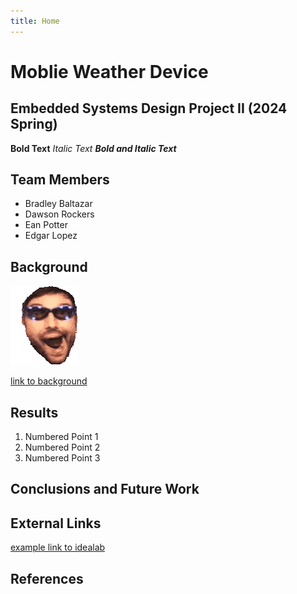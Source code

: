 ```yaml
---
title: Home
---
```


# Moblie Weather Device
## Embedded Systems Design Project II (2024 Spring)

**Bold Text**
_Italic Text_
**_Bold and Italic Text_**

## Team Members

* Bradley Baltazar
* Dawson Rockers
* Ean Potter
* Edgar Lopez

## Background

![image caption](batchest-jhnnycrwsh.gif)

[link to background](/Background)

## Results

1. Numbered Point 1
1. Numbered Point 2
1. Numbered Point 3

## Conclusions and Future Work

## External Links

[example link to idealab](https://idealab.asu.edu)


## References
